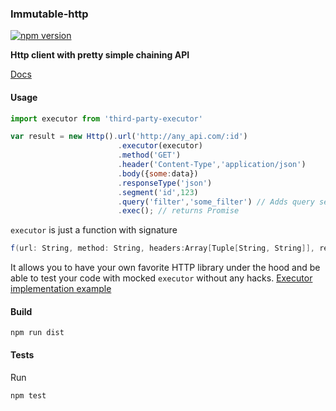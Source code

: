 ### Immutable-http

[![npm version](https://badge.fury.io/js/immutable-http.svg)](http://badge.fury.io/js/immutable-http)

__Http client with pretty simple chaining API__

[Docs](http://stremlenye.github.io/immutable-http/)

#### Usage

```js
import executor from 'third-party-executor'

var result = new Http().url('http://any_api.com/:id')
                        .executor(executor)
                        .method('GET')
                        .header('Content-Type','application/json')
                        .body({some:data})
                        .responseType('json')
                        .segment('id',123)
                        .query('filter','some_filter') // Adds query section for the url like '?filter=some_filter'
                        .exec(); // returns Promise
```
`executor` is just a function with signature
```scala
f(url: String, method: String, headers:Array[Tuple[String, String]], responseType: String, body: Any): Promise
```
It allows you to have your own favorite HTTP library under the hood and be able to test your code with mocked `executor` without any hacks.
[Executor implementation example](https://github.com/stremlenye/simple-immutablehttp-executor)

#### Build

```
npm run dist
```

#### Tests
Run

```
npm test
```
